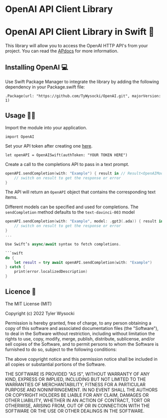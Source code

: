 # OpenAI API Client Library

# OpenAI API Client Library in Swift  🏫

This library will allow you to access the OpenAI HTTP API's from your project. You can read the [APdocs](https://beta.openai.com/docs) for more information.


## Installing OpenAI  💻

Use Swift Package Manager to integrate the library by adding the following dependency in your Package.swift file:

`.Package(url: "https://github.com/TyWysocki/OpenAI.git", majorVersion: 1)`


## Usage 👨‍💻

Import the module into your application.

`import OpenAI`

Set your API token after creating one [here](https://beta.openai.com/account/api-keys).

`let openAPI = OpenAISwift(authToken: "YOUR TOKEN HERE")`

Create a call to the completions API to pass in a text prompt.

```swift
openAPI.sendCompletion(with: "Example") { result in // Result<OpenAIModel, OpenAIError>
    // switch on result to get the response or error
}
```
The API will return an `OpenAPI` object that contains the corresponding text items.

Different models can be specified and used for completions. The `sendCompletion` method defaults to the `text-davinci-003` model

```swift
openAPI.sendCompletion(with: "Example", model: .gpt3(.ada)) { result in // Result<OpenAIModel, OpenAIError>
    // switch on result to get the response or error
}
...

Use Swift’s async/await syntax to fetch completions.

```swift
do {
    let result = try await openAPI.sendCompletion(with: "Example")
} catch {
    print(error.localizedDescription)
}
```

## Licence  📃

The MIT License (MIT)

Copyright (c) 2022 Tyler Wysocki

Permission is hereby granted, free of charge, to any person obtaining a copy of this software and associated documentation files (the "Software"), to deal in the Software without restriction, including without limitation the rights to use, copy, modify, merge, publish, distribute, sublicense, and/or sell copies of the Software, and to permit persons to whom the Software is furnished to do so, subject to the following conditions:

The above copyright notice and this permission notice shall be included in all copies or substantial portions of the Software.

THE SOFTWARE IS PROVIDED "AS IS", WITHOUT WARRANTY OF ANY KIND, EXPRESS OR IMPLIED, INCLUDING BUT NOT LIMITED TO THE WARRANTIES OF MERCHANTABILITY, FITNESS FOR A PARTICULAR PURPOSE AND NONINFRINGEMENT. IN NO EVENT SHALL THE AUTHORS OR COPYRIGHT HOLDERS BE LIABLE FOR ANY CLAIM, DAMAGES OR OTHER LIABILITY, WHETHER IN AN ACTION OF CONTRACT, TORT OR OTHERWISE, ARISING FROM, OUT OF OR IN CONNECTION WITH THE SOFTWARE OR THE USE OR OTHER DEALINGS IN THE SOFTWARE.
